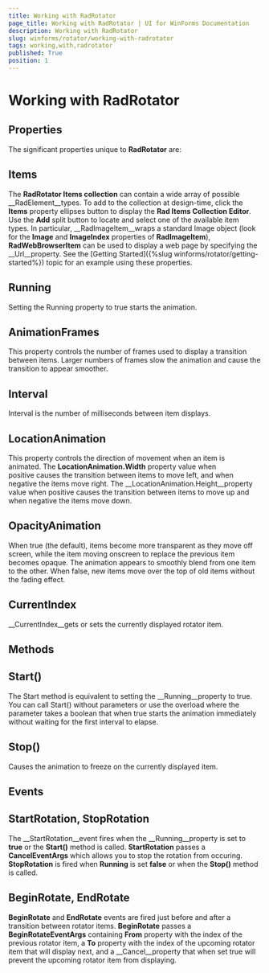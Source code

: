 ```yaml
---
title: Working with RadRotator
page_title: Working with RadRotator | UI for WinForms Documentation
description: Working with RadRotator
slug: winforms/rotator/working-with-radrotator
tags: working,with,radrotator
published: True
position: 1
---
```


# Working with RadRotator



## Properties

The significant properties unique to __RadRotator__ are:

## Items

The __RadRotator Items collection__ can contain a wide array of possible __RadElement__types. To add to the collection at design-time, click the __Items__ property ellipses button to display the __Rad Items Collection Editor__. Use the __Add__ split button to locate and select one of the available item types. In particular, __RadImageItem__wraps a standard Image object (look for the __Image__ and __ImageIndex__ properties of __RadImageItem__), __RadWebBrowserItem__ can be used to display a web page by specifying the __Url__property. See the [Getting Started]({%slug winforms/rotator/getting-started%}) topic for an example using these properties.

## Running

Setting the Running property to true starts the animation.

## AnimationFrames

This property controls the number of frames used to display a transition between items. Larger numbers of frames slow the animation and cause the transition to appear smoother.

## Interval

Interval is the number of milliseconds between item displays.

## LocationAnimation

This property controls the direction of movement when an item is animated. The __LocationAnimation.Width__ property value when positive causes the transition between items to move left, and when negative the items move right. The __LocationAnimation.Height__property value when positive causes the transition between items to move up and when negative the items move down.

## OpacityAnimation

When true (the default), items become more transparent as they move off screen, while the item moving onscreen to replace the previous item becomes opaque. The animation appears to smoothly blend from one item to the other. When false, new items move over the top of old items without the fading effect.

## CurrentIndex

__CurrentIndex__gets or sets the currently displayed rotator item.

## Methods

## Start()

The Start method is equivalent to setting the __Running__property to true. You can call Start() without parameters or use the overload where the parameter takes a boolean that when true starts the animation immediately without waiting for the first interval to elapse.

## Stop()

Causes the animation to freeze on the currently displayed item.

## Events

## StartRotation, StopRotation

The __StartRotation__event fires when the __Running__property is set to __true__ or the __Start()__ method is called. __StartRotation__ passes a __CancelEventArgs__ which allows you to stop the rotation from occuring. __StopRotation__ is fired when __Running__ is set __false__ or when the __Stop()__ method is called.

## BeginRotate, EndRotate

__BeginRotate__ and __EndRotate__ events are fired just before and after a transition between rotator items. __BeginRotate__ passes a __BeginRotateEventArgs__ containing __From__ property with the index of the previous rotator item, a __To__ property with the index of the upcoming rotator item that will display next, and a __Cancel__property that when set true will prevent the upcoming rotator item from displaying.
